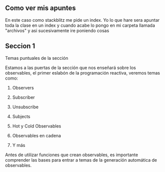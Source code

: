 

## Como ver mis apuntes

En este caso como stackblitz me pide un index. Yo lo que hare sera apuntar toda la clase en un index y cuando acabe lo pongo en mi carpeta llamada "archivos" y asi sucesivamente ire poniendo cosas

## Seccion 1

Temas puntuales de la sección

Estamos a las puertas de la sección que nos enseñará sobre los observables, el primer eslabón de la programación reactiva, veremos temas como:

1. Observers

2. Subscriber

3. Unsubscribe

4. Subjects

5. Hot y Cold Observables

6. Observables en cadena

7. Y más

Antes de utilizar funciones que crean observables, es importante comprender las bases para entrar a temas de la generación automática de observables.
